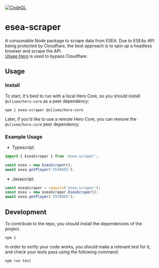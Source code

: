 [![CodeQL](https://github.com/Apina-32/esea-scraper/actions/workflows/codeql.yml/badge.svg)](https://github.com/Apina-32/esea-scraper/actions/workflows/codeql.yml)

# esea-scraper

A consumable Node package to scrape data from ESEA.
Due to ESEAs API being protected by Cloudflare, the best approach is to spin up a headless
browser and scrape the API.  
[Ulixee Hero](https://ulixee.org/docs/hero) is used to bypass Cloudflare.

## Usage

### Install

To start, it's best to run with a local Hero Core, so you should install `@ulixee/hero-core` as a peer dependency:

```shell
npm i esea-scraper @ulixee/hero-core
```

Later, if you'd like to use a remote Hero Core, you can remove the `@ulixee/hero-core` peer dependency.

### Example Usage

- Typescript:

```js
import { EseaScraper } from 'esea-scraper';

const esea = new EseaScraper();
await esea.getPlayer('2570455');
```

- Javascript:

```js
const eseaScraper = require('esea-scraper');
const esea = new eseaScraper.EseaScraper();
await esea.getPlayer('2570455');
```

## Development

To contribute to the repo, you should install the dependencies of the project.

```
npm i
```

In order to verify your code works, you should make a relevant test for it, and check your tests pass using the following command:

```
npm run test
```
